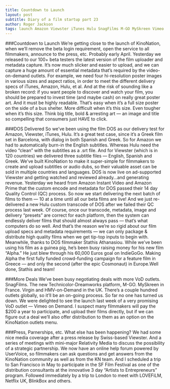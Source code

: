```yaml
---
title: Countdown to Launch
layout: post
subtitle: Diary of a film startup part 23
author: Roger Jackson
tags: launch Amazon Viewster iTunes Hulu SnagFilms M-GO MySkreen Vimeo
---
```

###Countdown to Launch
We’re getting close to the launch of KinoNation, when we’ll remove the beta login requirement, open the service to all filmmakers, announce to the press, etc. Probably early April. Yesterday we released to our 100+ beta testers the latest version of the film uploader and metadata capture. It’s now much slicker and easier to upload, and we can capture a huge amount of essential metadata that’s required by the video-on-demand outlets. For example, we need four hi-resolution poster images in various sizes and aspect ratios, in order to meet the different delivery specs of iTunes, Amazon, Hulu, et al. And at the risk of sounding like a broken record: if you want people to discover and watch your film, you should be prepared to invest time (and maybe cash) on really great poster art. And it must be highly readable. That’s easy when it’s a full size poster on the side of a bus shelter. More difficult when it’s this size. Even tougher when it’s this size. Think big title, bold & arresting art — an image and title so compelling that consumers just HAVE to click.

###DOS Delivered
So we’ve been using the film DOS as our delivery test for Amazon, Viewster, iTunes, Hulu. It’s a great test case, since it’s a Greek film set in Barcelona, with dialog in both Spanish and Greek. So for Amazon we had to automatically burn-in the English subtitles. Whereas Hulu need the video “clean” with the subtitles as a .srt file. And for Viewster (which is in 120 countries) we delivered three subtitle files — English, Spanish and Greek. We’ve built KinoNation to make it super-simple for filmmakers to create and upload subtitles or audio dubs, so their valuable asset can be sold in multiple countries and languages. DOS is now live on ad-supported Viewster and getting watched and reviewed already…and generating revenue. Yesterday we heard from Amazon Instant Video and Amazon Prime that the custom encode and metadata for DOS passed their 14 day Quality Control (QC) process. So now we start delivering the next batch of films to them — 10 at a time until all our beta films are live! And we just re-delivered a new Hulu custom transcode of DOS after we failed their QC process last week. Of course, once our transcode, metadata, image and delivery “presets” are correct for each platform, then the system can endlessly deliver films that should almost always pass — that’s what computers do so well. And that’s the reason we’re so rigid about our film upload specs and metadata requirements — we can only package & distribute high quality films when we get tip-top inputs to begin with. Meanwhile, thanks to DOS filmmaker Stathis Athanasiou. While we’ve been using his film as a guinea pig, he’s been busy raising money for his new film “Alpha.” He just blew through his 60,000 Euros goal on IndieGoGo. Making Alpha the first fully funded crowd-funding campaign for a feature film in Greece — and only the second (after the epic Cosmonaut) in Europe.Well done, Stathis and team!

###More Deals
We’ve been busy negotiating deals with more VoD outlets. SnagFilms. The new Technicolor-Dreamworks platform, M-GO. MySkreen in France. Virgin and HMV-on-Demand in the UK. There’s a couple hundred outlets globally, so it’ll be an on-going process. So far no one has turned us down. We were delighted to see the launch last week of a very promising VoD outlet — Vimeo on Demand. I suspect many filmmakers will pay the $200 a year to participate, and upload their films directly, but if we can figure out a deal we’ll also offer distribution to them as an option on the KinoNation outlets menu.

###Press, Parnerships, etc.
What else has been happening? We had some nice media coverage after a press release by Swiss-based Viewster. And a series of meetings with mini-major Relativity Media to discuss the possibility of a strategic partnership. We now have an online help forum powered by UserVoice, so filmmakers can ask questions and get answers from the KinoNation community as well as from the KN team. And I scheduled a trip to San Francisco in May to participate in the SF Film Festival as one of the distribution consultants at the innovative 3 day “Artists to Entrepreneurs” program. Followed immediately by a trip to London to meet with LOVEFiLM, Netflix UK, BlinkBox and others.
